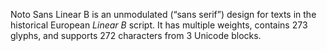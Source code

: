 Noto Sans Linear B is an unmodulated (“sans serif”) design for texts in the historical European _Linear B_ script. It has multiple weights, contains 273 glyphs, and supports 272 characters from 3 Unicode blocks.